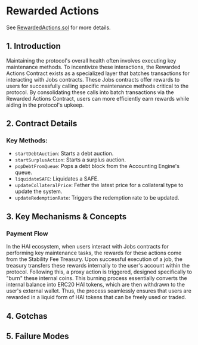# Rewarded Actions

See [RewardedActions.sol](/src/contracts/proxies/actions/RewardedActions.sol/contract.RewardedActions.html) for more details.

## 1. Introduction

Maintaining the protocol's overall health often involves executing key maintenance methods. To incentivize these interactions, the Rewarded Actions Contract exists as a specialized layer that batches transactions for interacting with Jobs contracts. These Jobs contracts offer rewards to users for successfully calling specific maintenance methods critical to the protocol. By consolidating these calls into batch transactions via the Rewarded Actions Contract, users can more efficiently earn rewards while aiding in the protocol's upkeep.

## 2. Contract Details

### Key Methods:

- `startDebtAuction`: Starts a debt auction.
- `startSurplusAction`: Starts a surplus auction.
- `popDebtFromQueue`: Pops a debt block from the Accounting Engine's queue.
- `liquidateSAFE`: Liquidates a SAFE.
- `updateCollateralPrice`: Fether the latest price for a collateral type to update the system.
- `updateRedemptionRate`: Triggers the redemption rate to be updated.

## 3. Key Mechanisms & Concepts

### Payment Flow

In the HAI ecosystem, when users interact with Jobs contracts for performing key maintenance tasks, the rewards for these actions come from the Stability Fee Treasury. Upon successful execution of a job, the treasury transfers these rewards internally to the user's account within the protocol. Following this, a proxy action is triggered, designed specifically to "burn" these internal coins. This burning process essentially converts the internal balance into ERC20 HAI tokens, which are then withdrawn to the user's external wallet. Thus, the process seamlessly ensures that users are rewarded in a liquid form of HAI tokens that can be freely used or traded.

## 4. Gotchas

## 5. Failure Modes
